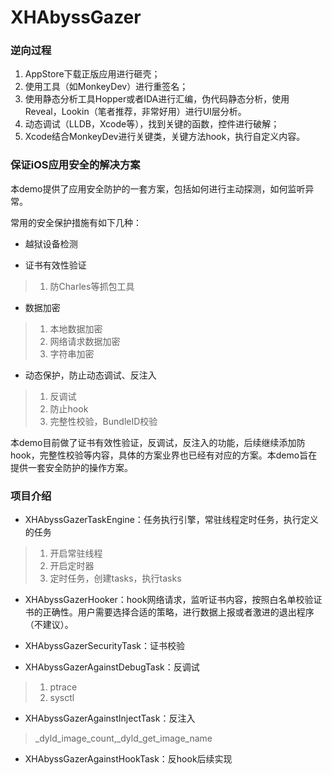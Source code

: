 # XHAbyssGazer

### 逆向过程

1. AppStore下载正版应用进行砸壳；
2. 使用工具（如MonkeyDev）进行重签名；
3. 使用静态分析工具Hopper或者IDA进行汇编，伪代码静态分析，使用Reveal，Lookin（笔者推荐，非常好用）进行UI层分析。
4. 动态调试（LLDB，Xcode等），找到关键的函数，控件进行破解；
5. Xcode结合MonkeyDev进行关键类，关键方法hook，执行自定义内容。


### 保证iOS应用安全的解决方案
本demo提供了应用安全防护的一套方案，包括如何进行主动探测，如何监听异常。

常用的安全保护措施有如下几种：


* 越狱设备检测

* 证书有效性验证
> 1. 防Charles等抓包工具

* 数据加密
> 1. 本地数据加密
> 2. 网络请求数据加密
> 3. 字符串加密
    
* 动态保护，防止动态调试、反注入
> 1. 反调试
> 2. 防止hook
> 3. 完整性校验，BundleID校验

本demo目前做了证书有效性验证，反调试，反注入的功能，后续继续添加防hook，完整性校验等内容，具体的方案业界也已经有对应的方案。本demo旨在提供一套安全防护的操作方案。

### 项目介绍
* XHAbyssGazerTaskEngine：任务执行引擎，常驻线程定时任务，执行定义的任务
> 1. 开启常驻线程
> 2. 开启定时器
> 3. 定时任务，创建tasks，执行tasks

* XHAbyssGazerHooker：hook网络请求，监听证书内容，按照白名单校验证书的正确性。用户需要选择合适的策略，进行数据上报或者激进的退出程序（不建议）。

* XHAbyssGazerSecurityTask：证书校验

* XHAbyssGazerAgainstDebugTask：反调试
> 1. ptrace
> 2. sysctl

* XHAbyssGazerAgainstInjectTask：反注入
> _dyld_image_count,_dyld_get_image_name

* XHAbyssGazerAgainstHookTask：反hook后续实现
